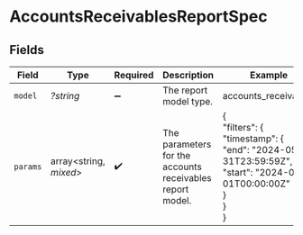 # AccountsReceivablesReportSpec


## Fields

| Field                                                                                              | Type                                                                                               | Required                                                                                           | Description                                                                                        | Example                                                                                            |
| -------------------------------------------------------------------------------------------------- | -------------------------------------------------------------------------------------------------- | -------------------------------------------------------------------------------------------------- | -------------------------------------------------------------------------------------------------- | -------------------------------------------------------------------------------------------------- |
| `model`                                                                                            | *?string*                                                                                          | :heavy_minus_sign:                                                                                 | The report model type.                                                                             | accounts_receivables                                                                               |
| `params`                                                                                           | array<string, *mixed*>                                                                             | :heavy_check_mark:                                                                                 | The parameters for the accounts receivables report model.                                          | {<br/>"filters": {<br/>"timestamp": {<br/>"end": "2024-05-31T23:59:59Z",<br/>"start": "2024-05-01T00:00:00Z"<br/>}<br/>}<br/>} |